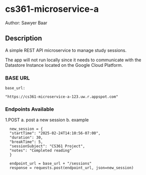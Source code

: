 # cs361-microservice-a
Author: Sawyer Baar

## Description
A simple REST API microservice to manage study sessions.

The app will not run locally since it needs to communicate with the Datastore Instance located on the Google Cloud Platform.

### BASE URL
```
base_url:

"https://cs361-microservice-a-123.uw.r.appspot.com"
```

### Endpoints Available

1.POST
  a. post a new session
  b. example
  ```
    new_session = {
    "startTime": "2025-02-24T14:10:56-07:00",
    "duration": 30,
    "breakTime": 5,
    "sessionSubject": "CS361 Project",
    "notes": "Completed reading"
    }

    endpoint_url = base_url + "/sessions"
    response = requests.post(endpoint_url, json=new_session)
  ```
